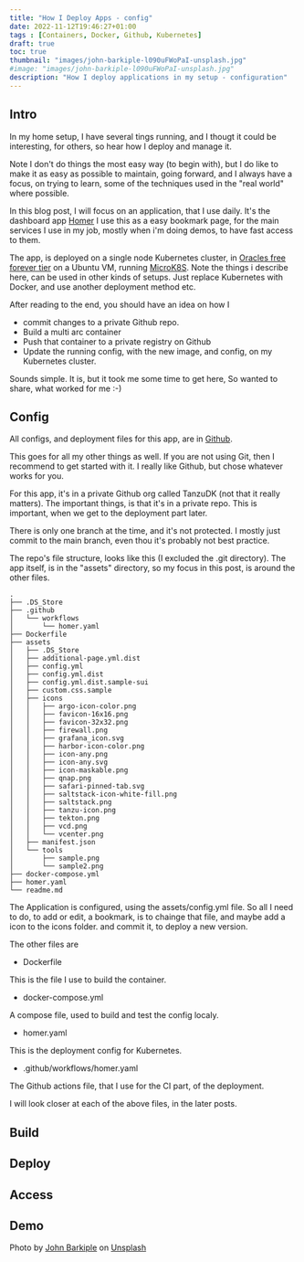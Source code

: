 ```yaml
---
title: "How I Deploy Apps - config"
date: 2022-11-12T19:46:27+01:00
tags : [Containers, Docker, Github, Kubernetes]
draft: true
toc: true
thumbnail: "images/john-barkiple-l090uFWoPaI-unsplash.jpg"
#image: "images/john-barkiple-l090uFWoPaI-unsplash.jpg"
description: "How I deploy applications in my setup - configuration"
---
```

## Intro

In my home setup, I have several tings running, and I thougt it could be interesting, for others, so hear how I deploy and manage it.

Note I don't do things the most easy way (to begin with), but I do like to make it as easy as possible to maintain, going forward, and I always have a focus, on trying to learn, some of the techniques used in the "real world" where possible.

In this blog post, I will focus on an application, that I use daily. It's the dashboard app [Homer](https://github.com/bastienwirtz/homer)
I use this as a easy bookmark page, for the main services I use in my job, mostly when i'm doing demos, to have fast access to them.

The app, is deployed on a single node Kubernetes cluster, in [Oracles free forever tier](https://www.oracle.com/cloud/free/) on a Ubuntu VM, running [MicroK8S](https://microk8s.io).
Note the things i describe here, can be used in other kinds of setups. Just replace Kubernetes with Docker, and use another deployment method etc.

After reading to the end, you should have an idea on how I

- commit changes to a private Github repo.
- Build a multi arc container
- Push that container to a private registry on Github
- Update the running config, with the new image, and config, on my Kubernetes cluster.

Sounds simple. It is, but it took me some time to get here, So wanted to share, what worked for me :-)

## Config

All configs, and deployment files for this app, are in [Github](https://github.com).

This goes for all my other things as well. If you are not using Git, then I recommend to get started with it.
I really like Github, but chose whatever works for you.

For this app, it's in a private Github org called TanzuDK (not that it really matters). The important things, is that it's in a private repo. This is important, when we get to the deployment part later.

There is only one branch at the time, and it's not protected.
I mostly just commit to the main branch, even thou it's probably not best practice.

The repo's file structure, looks like this (I excluded the .git directory). The app itself, is in the "assets" directory, so my focus in this post, is around the other files.

```
.
├── .DS_Store
├── .github
│   └── workflows
│       └── homer.yaml
├── Dockerfile
├── assets
│   ├── .DS_Store
│   ├── additional-page.yml.dist
│   ├── config.yml
│   ├── config.yml.dist
│   ├── config.yml.dist.sample-sui
│   ├── custom.css.sample
│   ├── icons
│   │   ├── argo-icon-color.png
│   │   ├── favicon-16x16.png
│   │   ├── favicon-32x32.png
│   │   ├── firewall.png
│   │   ├── grafana_icon.svg
│   │   ├── harbor-icon-color.png
│   │   ├── icon-any.png
│   │   ├── icon-any.svg
│   │   ├── icon-maskable.png
│   │   ├── qnap.png
│   │   ├── safari-pinned-tab.svg
│   │   ├── saltstack-icon-white-fill.png
│   │   ├── saltstack.png
│   │   ├── tanzu-icon.png
│   │   ├── tekton.png
│   │   ├── vcd.png
│   │   └── vcenter.png
│   ├── manifest.json
│   └── tools
│       ├── sample.png
│       └── sample2.png
├── docker-compose.yml
├── homer.yaml
└── readme.md
```

The Application is configured, using the assets/config.yml file. So all I need to do, to add or edit, a bookmark, is to chainge that file, and maybe add a icon to the icons folder. and commit it, to deploy a new version.

The other files are

- Dockerfile

This is the file I use to build the container.

- docker-compose.yml

A compose file, used to build and test the config localy.

- homer.yaml

This is the deployment config for Kubernetes.

- .github/workflows/homer.yaml

The Github actions file, that I use for the CI part, of the deployment.

I will look closer at each of the above files, in the later posts.

## Build

## Deploy

## Access

## Demo

Photo by <a href="https://unsplash.com/@barkiple?utm_source=unsplash&utm_medium=referral&utm_content=creditCopyText">John Barkiple</a> on <a href="https://unsplash.com/s/photos/wires?utm_source=unsplash&utm_medium=referral&utm_content=creditCopyText">Unsplash</a>
  
